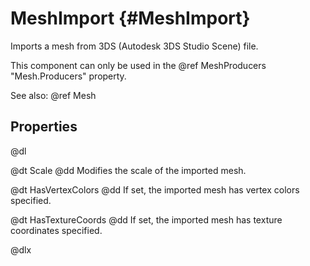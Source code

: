 # MeshImport {#MeshImport}

Imports a mesh from 3DS (Autodesk 3DS Studio Scene) file.

This component can only be used in the @ref MeshProducers "Mesh.Producers" property.

See also: @ref Mesh

## Properties

@dl

@dt Scale
@dd Modifies the scale of the imported mesh.

@dt HasVertexColors
@dd If set, the imported mesh has vertex colors specified.

@dt HasTextureCoords
@dd If set, the imported mesh has texture coordinates specified.

@dlx
